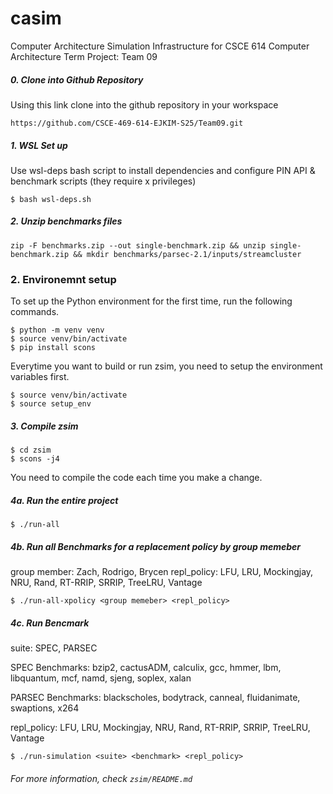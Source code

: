 # casim
Computer Architecture Simulation Infrastructure for CSCE 614 Computer Architecture Term Project: Team 09

##### 0. Clone into Github Repository

Using this link clone into the github repository in your workspace

```
https://github.com/CSCE-469-614-EJKIM-S25/Team09.git 
```

##### 1. WSL Set up

Use wsl-deps bash script to install dependencies and configure PIN API & benchmark scripts (they require x privileges)

```
$ bash wsl-deps.sh
```


##### 2. Unzip benchmarks files

```
zip -F benchmarks.zip --out single-benchmark.zip && unzip single-benchmark.zip && mkdir benchmarks/parsec-2.1/inputs/streamcluster
```

### 2. Environemnt setup

To set up the Python environment for the first time, run the following commands.

```
$ python -m venv venv
$ source venv/bin/activate
$ pip install scons
```

Everytime you want to build or run zsim, you need to setup the environment variables first.

```
$ source venv/bin/activate
$ source setup_env
```

##### 3. Compile zsim

```
$ cd zsim
$ scons -j4
```

You need to compile the code each time you make a change.


##### 4a. Run the entire project 

```
$ ./run-all
```

##### 4b. Run all Benchmarks for a replacement policy by group memeber

group member: Zach, Rodrigo, Brycen
repl_policy: LFU, LRU, Mockingjay, NRU, Rand, RT-RRIP, SRRIP, TreeLRU, Vantage

```
$ ./run-all-xpolicy <group memeber> <repl_policy>
```

##### 4c. Run Bencmark

suite: SPEC, PARSEC

SPEC Benchmarks: bzip2, cactusADM, calculix, gcc, hmmer, lbm, libquantum, mcf, namd, sjeng, soplex, xalan

PARSEC Benchmarks: blackscholes, bodytrack, canneal, fluidanimate, swaptions, x264

repl_policy: LFU, LRU, Mockingjay, NRU, Rand, RT-RRIP, SRRIP, TreeLRU, Vantage

```
$ ./run-simulation <suite> <benchmark> <repl_policy>
```

###### For more information, check `zsim/README.md`
